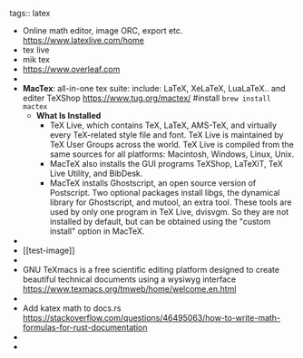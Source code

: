 tags:: latex

- Online math editor, image ORC, export etc.
  https://www.latexlive.com/home
- tex live
- mik tex
- https://www.overleaf.com
-
- **MacTex**: all-in-one tex suite: include:  LaTeX, XeLaTeX, LuaLaTeX.. and editer TeXShop
  https://www.tug.org/mactex/
  #install `brew install mactex`
	- **What Is Installed**
		- TeX Live, which contains TeX, LaTeX, AMS-TeX, and virtually every TeX-related style file and font. TeX Live is maintained by TeX User Groups across the world. TeX Live is compiled from the same sources for all platforms: Macintosh, Windows, Linux, Unix.
		- MacTeX also installs the GUI programs TeXShop, LaTeXiT, TeX Live Utility, and BibDesk.
		- MacTeX installs Ghostscript, an open source version of Postscript. Two optional packages install libgs, the dynamical library for Ghostscript, and mutool, an extra tool. These tools are used by only one program in TeX Live, dvisvgm. So they are not installed by default, but can be obtained using the "custom install" option in MacTeX.
-
- [[test-image]]
-
- GNU TeXmacs is a free scientific editing platform designed to create beautiful technical documents using a wysiwyg interface
  https://www.texmacs.org/tmweb/home/welcome.en.html
-
- Add katex math to docs.rs
  https://stackoverflow.com/questions/46495063/how-to-write-math-formulas-for-rust-documentation
-
-